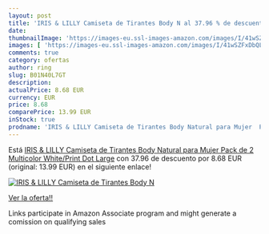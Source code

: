```yaml
---
layout: post
title: 'IRIS & LILLY Camiseta de Tirantes Body N al 37.96 % de descuento'
date: 
thumbnailImage: 'https://images-eu.ssl-images-amazon.com/images/I/41wSZFxDbQL._SL200_.jpg'
images: [ 'https://images-eu.ssl-images-amazon.com/images/I/41wSZFxDbQL._SL200_.jpg' ]
comments: true
category: ofertas
author: ring
slug: B01N40L7GT
description:
actualPrice: 8.68 EUR
currency: EUR
price: 8.68
comparePrice: 13.99 EUR
inStock: true
prodname: 'IRIS & LILLY Camiseta de Tirantes Body Natural para Mujer  Pack de 2  Multicolor  White/Print Dot   Large'
---
```


Está [IRIS & LILLY Camiseta de Tirantes Body Natural para Mujer  Pack de 2  Multicolor  White/Print Dot   Large](https://www.amazon.es/dp/B01N40L7GT/?tag=tolees-21) con 37.96 de descuento por 8.68 EUR (original: 13.99 EUR) en el siguiente enlace!

[![IRIS & LILLY Camiseta de Tirantes Body N](https://images-eu.ssl-images-amazon.com/images/I/41wSZFxDbQL._SL200_.jpg)](https://www.amazon.es/dp/B01N40L7GT/?tag=tolees-21)

[Ver la oferta!!](https://www.amazon.es/dp/B01N40L7GT/?tag=tolees-21)

Links participate in Amazon Associate program and might generate a comission on qualifying sales


